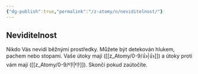 ```yaml
---
{"dg-publish":true,"permalink":"/z-atomy/n/neviditelnost/"}
---
```


## Neviditelnost 
Nikdo Vás nevidí běžnými prostředky. Můžete být detekován hlukem, pachem nebo stopami. Vaše útoky mají ([[z_Atomy/0-9/👍\|👍]]) a útoky proti vám mají ([[z_Atomy/0-9/👎\|👎]]). Skončí pokud zaútočíte.